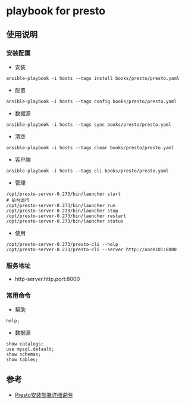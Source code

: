 # playbook for presto

## 使用说明

### 安装配置
- 安装
```
ansible-playbook -i hosts --tags install books/presto/presto.yaml
```
- 配置
```
ansible-playbook -i hosts --tags config books/presto/presto.yaml
```
- 数据源
```
ansible-playbook -i hosts --tags sync books/presto/presto.yaml
```
- 清空
```
ansible-playbook -i hosts --tags clear books/presto/presto.yaml
```
- 客户端
```
ansible-playbook -i hosts --tags cli books/presto/presto.yaml
```
- 管理
```
/opt/presto-server-0.273/bin/launcher start
# 前台运行
/opt/presto-server-0.273/bin/launcher run
/opt/presto-server-0.273/bin/launcher stop
/opt/presto-server-0.273/bin/launcher restart
/opt/presto-server-0.273/bin/launcher status
```
- 使用
```
/opt/presto-server-0.273/presto-cli --help
/opt/presto-server-0.273/presto-cli --server http://node101:8000
```

### 服务地址
- http-server.http.port:8000

### 常用命令
- 帮助
```
help;
```
- 数据源
```
show catalogs;
use mysql.default;
show schemas;
show tables;
```

## 参考
- [Presto安装部署详细说明](https://blog.csdn.net/jsbylibo/article/details/107821214)

